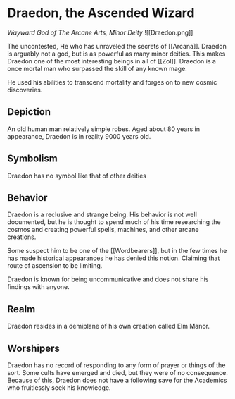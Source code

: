 # Draedon, the Ascended Wizard
*Wayward God of The Arcane Arts, Minor Deity*
![[Draedon.png]]

The uncontested, He who has unraveled the secrets of [[Arcana]]. Draedon is arguably not a god, but is as powerful as many minor deities. This makes Draedon one of the most interesting beings in all of [[Zol]]. Draedon is a once mortal man who surpassed the skill of any known mage.

He used his abilities to transcend mortality and forges on to new cosmic discoveries.

## Depiction
An old human man relatively simple robes. Aged about 80 years in appearance, Draedon is in reality 9000 years old.

## Symbolism
Draedon has no symbol like that of other deities

## Behavior
Draedon is a reclusive and strange being. His behavior is not well documented, but he is thought to spend much of his time researching the cosmos and creating powerful spells, machines, and other arcane creations.

Some suspect him to be one of the [[Wordbearers]], but in the few times he has made historical appearances he has denied this notion.  Claiming that route of ascension to be limiting.

Draedon is known for being uncommunicative and does not share his findings with anyone.

## Realm
Draedon resides in a demiplane of his own creation called Elm Manor.

## Worshipers
Draedon has no record of responding to any form of prayer or things of the sort. Some cults have emerged and died, but they were of no consequence. Because of this, Draedon does not have a following save for the Academics who fruitlessly seek his knowledge.